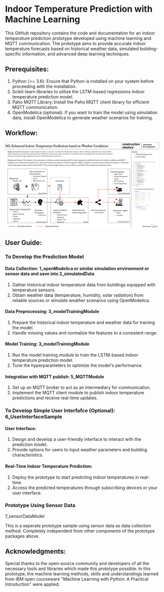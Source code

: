 # Indoor Temperature Prediction with Machine Learning 


This GitHub repository contains the code and documentation for an indoor temperature prediction prototype developed using machine learning and MQTT communication. The prototype aims to provide accurate indoor temperature forecasts based on historical weather data, simulated building-specific information, and advanced deep learning techniques.


## Prerequisites:

1. Python (>= 3.6): Ensure that Python is installed on your system before proceeding with the installation.
2. Scikit-learn libraries to utilize the LSTM-based regressions indoor temperature prediction model.
3. Paho MQTT Library: Install the Paho MQTT client library for efficient MQTT communication.
4. OpenModelica (optional): If you want to train the model using simulation data, install OpenModelica to generate weather scenarios for training.


## Workflow:

![](graphical_abstract-1.jpg)

## User Guide:

### To Develop the Prediction Model

#### Data Collection: 1_openModelica or similar simulation environment or sensor data and save into 2_simulatedData 

1. Gather historical indoor temperature data from buildings equipped with temperature sensors.
2. Obtain weather data (temperature, humidity, solar radiation) from reliable sources or simulate weather scenarios using OpenModelica.

#### Data Preprocessing: 3_modelTrainingModule

1. Prepare the historical indoor temperature and weather data for training the model.
2. Handle missing values and normalize the features to a consistent range.

#### Model Training: 3_modelTrainingModule

1. Run the model training module to train the LSTM-based indoor temperature prediction model.
2. Tune the hyperparameters to optimize the model's performance.


#### Integration with MQTT publish: 5_MQTTModule 

1. Set up an MQTT broker to act as an intermediary for communication.
2. Implement the MQTT client module to publish indoor temperature predictions and receive real-time updates.

### To Develop Simple User Interfafce (Optional): 6_UserInterfaceSample

#### User Interface:

1. Design and develop a user-friendly interface to interact with the prediction model.
2. Provide options for users to input weather parameters and building characteristics.

#### Real-Time Indoor Temperature Prediction:

1. Deploy the prototype to start predicting indoor temperatures in real-time.
2. Access the predicted temperatures through subscribing devices or your user interface.


### Prototype Using Sensor Data
7_sensorDataModel

This is a seperate prototype sample using sensor data as data collection method. Completely independent from other components of the prototype packages above. 

## Acknowledgments:

Special thanks to the open-source community and developers of all the necessary tools and libraries which made this prototype possible. 
In this prototype, the machine learning methods, skills and understandings learned from IBM open courseware "Machine Learning with Python: A Practical Introduction" were applied. 